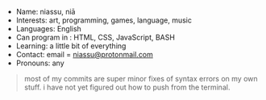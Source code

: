 - Name: niassu, niā
- Interests: art, programming, games, language, music
- Languages: English
- Can program in : HTML, CSS, JavaScript, BASH
- Learning: a little bit of everything
- Contact: email = niassu@protonmail.com
- Pronouns: any

> most of my commits are super minor fixes of syntax errors on my own stuff. i have not yet figured out how to push from the terminal.
